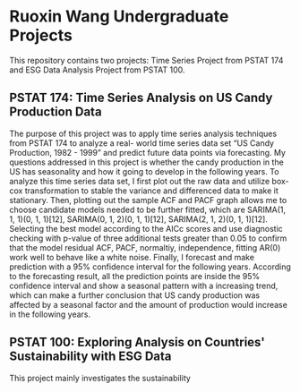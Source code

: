 # Ruoxin Wang Undergraduate Projects
This repository contains two projects: Time Series Project from PSTAT 174 and ESG Data Analysis Project from PSTAT 100.
## PSTAT 174: Time Series Analysis on US Candy Production Data
The purpose of this project was to apply time series analysis techniques from PSTAT 174 to analyze a real- world time series data set “US Candy Production, 1982 - 1999” and predict future data points via forecasting. My questions addressed in this project is whether the candy production in the US has seasonality and how it going to develop in the following years. To analyze this time series data set, I first plot out the raw data and utilize box-cox transformation to stable the variance and differenced data to make it stationary. Then, plotting out the sample ACF and PACF graph allows me to choose candidate models needed to be further fitted, which are SARIMA(1, 1, 1)(0, 1, 1)[12], SARIMA(0, 1, 2)(0, 1, 1)[12], SARIMA(2, 1, 2)(0, 1, 1)[12]. Selecting the best model according to the AICc scores and use diagnostic checking with p-value of three additional tests greater than 0.05 to confirm that the model residual ACF, PACF, normaltiy, independence, fitting AR(0) work well to behave like a white noise. Finally, I forecast and make prediction with a 95% confidence interval for the following years. According to the forecasting result, all the prediction points are inside the 95% confidence interval and show a seasonal pattern with a increasing trend, which can make a further conclusion that US candy production was affected by a seasonal factor and the amount of production would increase in the following years.
## PSTAT 100: Exploring Analysis on Countries' Sustainability with ESG Data
This project mainly investigates the sustainability 

